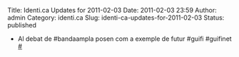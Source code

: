 Title: Identi.ca Updates for 2011-02-03
Date: 2011-02-03 23:59
Author: admin
Category: identi.ca
Slug: identi-ca-updates-for-2011-02-03
Status: published

- Al debat de \#bandaampla posen com a exemple de futur \#guifi \#guifinet [\#](http://identi.ca/notice/63656158)
